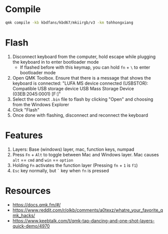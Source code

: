 # Compile

```bash
qmk compile -kb kbdfans/kbd67/mkiirgb/v3 -km tohhongxiang
```

# Flash

1. Disconnect keyboard from the computer, hold escape while plugging the keyboard in to enter bootloader mode
    - If flashed before with this keymap, you can hold `fn` + `\` to enter bootloader mode
2. Open QMK Toolbox. Ensure that there is a message that shows the keyboard is connected: "LUFA MS device connected (USBSTOR): Compatible USB storage device USB Mass Storage Device (03EB:2045:0001) [F:]"
3. Select the correct `.bin` file to flash by clicking "Open" and choosing from the Windows Explorer
4. Click "Flash"
5. Once done with flashing, disconnect and reconnect the keyboard

# Features

1. Layers: Base (windows) layer, mac, function keys, numpad
2. Press `Fn` + `Alt` to toggle between Mac and Windows layer. Mac causes `alt` == `cmd` and `win` == `option`
3. Holding `Fn` activates the function layer (Pressing `fn` + `1` is `f1`)
4. `Esc` key normally, but `` ` `` key when `fn` is pressed

# Resources

- https://docs.qmk.fm/#/
- https://www.reddit.com/r/olkb/comments/a0texz/whatre_your_favorite_qmk_hacks/
- https://www.keebtalk.com/t/qmk-tap-dancing-and-one-shot-layers-quick-demo/4970